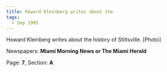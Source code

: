 ```yaml
---  
title: Howard Kleinberg writes about the  
tags:  
  - Sep 1995  
---  
```

  
Howard Kleinberg writes about the history of Stiltsville. [Photo]  
  
Newspapers: **Miami Morning News or The Miami Herald**  
  
Page: **7**, Section: **A** 
